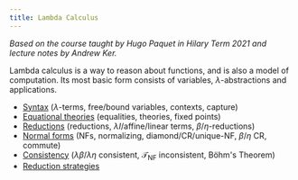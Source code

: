 ```yaml
---
title: Lambda Calculus
---
```


*Based on the course taught by Hugo Paquet in Hilary Term 2021 and lecture notes
by Andrew Ker.*

Lambda calculus is a way to reason about functions, and is also a model of
computation. Its most basic form consists of variables, $\lambda$-abstractions
and applications.

* [Syntax](notes/syntax.md) ($\lambda$-terms, free/bound variables, contexts,
  capture)
* [Equational theories](notes/theories.md) (equalities, theories, fixed points)
* [Reductions](notes/reductions.md) (reductions, $\lambda I$/affine/linear
  terms, $\beta$/$\eta$-reductions)
* [Normal forms](notes/nf.md) (NFs, normalizing, diamond/CR/unique-NF,
  $\beta$/$\eta$ CR, commute)
* [Consistency](notes/consistency.md) ($\lambda\beta$/$\lambda\eta$ consistent,
  $\mathcal T_{\text{NF}}$ inconsistent, Böhm's Theorem)
* [Reduction strategies](notes/redstrats.md)
